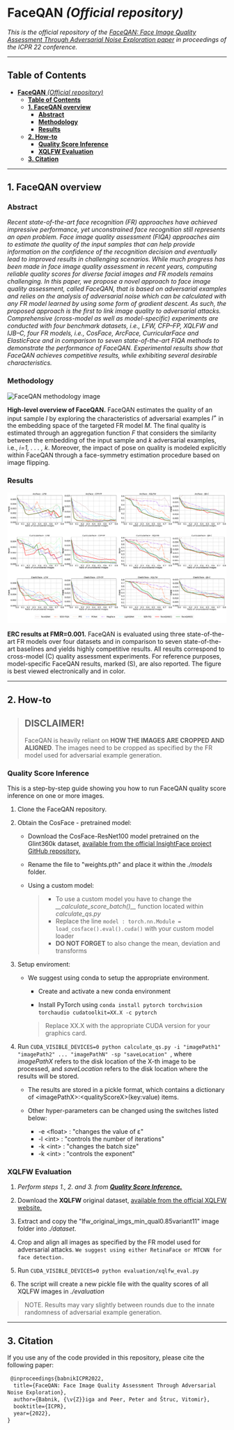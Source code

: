 # **FaceQAN** _(Official repository)_

_This is the official repository of the [FaceQAN: Face Image Quality Assessment Through Adversarial Noise Exploration paper](link_to_paper, "FaceQAN paper") in proceedings of the ICPR 22 conference._

---

## **Table of Contents**

- [**FaceQAN** _(Official repository)_](#faceqan-official-repository)
  - [**Table of Contents**](#table-of-contents)
  - [**1. FaceQAN overview**](#1-faceqan-overview)
    - [**Abstract**](#abstract)
    - [**Methodology**](#methodology)
    - [**Results**](#results)
  - [**2. How-to**](#2-how-to)
    - [**Quality Score Inference**](#quality-score-inference)
    - [**XQLFW Evaluation**](#xqlfw-evaluation)
  - [**3. Citation**](#3-citation)

---

## **1. FaceQAN overview**

### **Abstract**

_Recent state-of-the-art face recognition (FR) approaches
have achieved impressive performance, yet unconstrained
face recognition still represents an open problem. Face
image quality assessment (FIQA) approaches aim to estimate the
quality of the input samples that can help provide information
on the confidence of the recognition decision and eventually
lead to improved results in challenging scenarios. While much
progress has been made in face image quality assessment in
recent years, computing reliable quality scores for diverse facial
images and FR models remains challenging. In this paper, we
propose a novel approach to face image quality assessment, called
FaceQAN, that is based on adversarial examples and relies on
the analysis of adversarial noise which can be calculated with
any FR model learned by using some form of gradient descent.
As such, the proposed approach is the first to link image quality
to adversarial attacks. Comprehensive (cross-model as well as
model-specific) experiments are conducted with four benchmark
datasets, i.e., LFW, CFP–FP, XQLFW and IJB–C, four FR
models, i.e., CosFace, ArcFace, CurricularFace and ElasticFace
and in comparison to seven state-of-the-art FIQA methods to
demonstrate the performance of FaceQAN. Experimental results
show that FaceQAN achieves competitive results, while exhibiting
several desirable characteristics._




### **Methodology**

![FaceQAN methodology image](FaceQAN_approach.png "Visual presentation of the FaceQAN methodology.")

**High-level overview of FaceQAN.** FaceQAN estimates the quality of an input sample *I* by exploring the characteristics of adversarial examples *I<sup>+</sup>* in the embedding space of the targeted FR model *M*. The final quality is estimated through an aggregation function $F$ that considers the similarity between the embedding of the input sample and $k$ adversarial examples, i.e., *i=1, . . . , k*. Moreover, the impact of pose on quality is modeled explicitly within FaceQAN through a face-symmetry estimation procedure based on image flipping.




### **Results**

![FaceQAN methodology image](FaceQAN_results.png "Visual presentation of the FaceQAN methodology.")

**ERC results at FMR=0.001.** FaceQAN is evaluated using three state-of-the-art FR models over four datasets and in comparison to seven state-of-the-art baselines and yields highly competitive results. All results correspond to cross-model (C) quality assessment experiments. For reference purposes, model-specific FaceQAN results, marked (S), are also reported. The figure is best viewed electronically and in color.


---

## **2. How-to**

 > __DISCLAIMER!__
 > -
 >    FaceQAN is heavily reliant on __HOW THE IMAGES ARE CROPPED AND ALIGNED__. The images need to be cropped as specified by the FR model used for adversarial example generation.


### **Quality Score Inference**


This is a step-by-step guide showing you how to run FaceQAN quality score inference on one or more images.

   1. Clone the FaceQAN repository.
   
   2. Obtain the CosFace - pretrained model:

      - Download the CosFace-ResNet100 model pretrained on the Glint360k dataset, [available from the official InsightFace project GitHub repository.](https://1drv.ms/u/s!AswpsDO2toNKq0lWY69vN58GR6mw?e=p9Ov5d)
      - Rename the file to "weights.pth" and place it within the _./models_ folder.

      - Using a custom model:
         >  - To use a custom model you have to change the _\_\_calculate_score_batch()\_\__ function located within _calculate_qs.py_
         >  - Replace the line ```model : torch.nn.Module = load_cosface().eval().cuda()``` with your custom model loader
         >  - __DO NOT FORGET__ to also change the mean, deviation and transforms

         
   3. Setup enviroment:

         - We suggest using conda to setup the appropriate environment.

            - Create and activate a new conda environment

            - Install PyTorch using 
            ``` conda install pytorch torchvision torchaudio cudatoolkit=XX.X -c pytorch ```
            
            > Replace XX.X with the appropriate CUDA version for your graphics card.

   4. Run ```CUDA_VISIBLE_DEVICES=0 python calculate_qs.py -i "imagePath1" "imagePath2" ... "imagePathN" -sp "saveLocation" ```, where _imagePathX_ refers to the disk location of the X-th image to be processed, and _saveLocation_ refers to the disk location where the results will be stored.

      - The results are stored in a pickle format, which contains a dictionary of \<imagePathX\>:\<qualityScoreX\>(key:value) items.

      - Other hyper-parameters can be changed using the switches listed below:
        -  -e \<float\> : "changes the value of ε"
        -  -l \<int\> : "controls the number of iterations"
        -  -k \<int\> : "changes the batch size"
        -  -k \<int\> : "controls the exponent"

### **XQLFW Evaluation**

   1. _Perform steps 1., 2. and 3. from __[Quality Score Inference.](#quality-score-inference)___

   2. Download the __XQLFW__ original dataset, [available from the official XQLFW website.](https://martlgap.github.io/xqlfw/pages/download.html)

   3. Extract and copy the "lfw_original_imgs_min_qual0.85variant11" image folder into _./dataset_.

   4. Crop and align all images as specified by the FR model used for adversarial attacks. ```We suggest using either RetinaFace or MTCNN for face detection.```
   
   5. Run ```CUDA_VISIBLE_DEVICES=0 python evaluation/xqlfw_eval.py```

   6. The script will create a new pickle file with the quality scores of all XQLFW images in _./evaluation_

   > NOTE. Results may vary slightly between rounds due to the innate randomness of adversarial example generation.

---

## **3. Citation**

If you use any of the code provided in this repository, please cite the following paper:

``` 
 @inproceedings{babnikICPR2022,
  title={FaceQAN: Face Image Quality Assessment Through Adversarial Noise Exploration},
  author={Babnik, {\v{Z}}iga and Peer, Peter and Štruc, Vitomir},
  booktitle={ICPR},
  year={2022},
}
``` 
